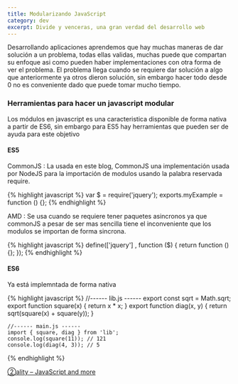 ```yaml
---
title: Modularizando JavaScript
category: dev
excerpt: Divide y venceras, una gran verdad del desarrollo web
---
```


Desarrollando aplicaciones aprendemos que hay muchas maneras de dar solución a un problema, todas ellas validas, muchas puede que compartan su enfoque asi como pueden haber implementaciones con otra forma de ver el problema. El problema llega cuando se requiere dar solución a algo que anteriormente ya otros dieron solución, sin embargo hacer todo desde 0 no es conveniente dado que puede tomar mucho tiempo.

### Herramientas para hacer un javascript modular

Los módulos en javascript es una caracteristica disponible de forma nativa a partir de ES6, sin embargo para ES5 hay herramientas que pueden ser de ayuda para este objetivo

#### ES5

CommonJS
: La usada en este blog, CommonJS una implementación usada por NodeJS para la importación de modulos usando la palabra reservada require.

{% highlight javascript %}
  var $ = require('jquery');
  exports.myExample = function () {};
{% endhighlight %}

AMD
: Se usa cuando se requiere tener paquetes asincronos ya que commonJS a pesar de ser mas sencilla tiene el inconveniente que los modulos se importan de forma sincrona.

{% highlight javascript %}
  define(['jquery'] , function ($) {
      return function () {};
  });
{% endhighlight %}


#### ES6

Ya está implemntada de forma nativa 

{% highlight javascript %}
   //------ lib.js ------
    export const sqrt = Math.sqrt;
    export function square(x) {
        return x * x;
    }
    export function diag(x, y) {
        return sqrt(square(x) + square(y));
    }
    
    //------ main.js ------
    import { square, diag } from 'lib';
    console.log(square(11)); // 121
    console.log(diag(4, 3)); // 5
  {% endhighlight %}

 [②ality – JavaScript and more](http://www.2ality.com/2014/09/es6-modules-final.html)
